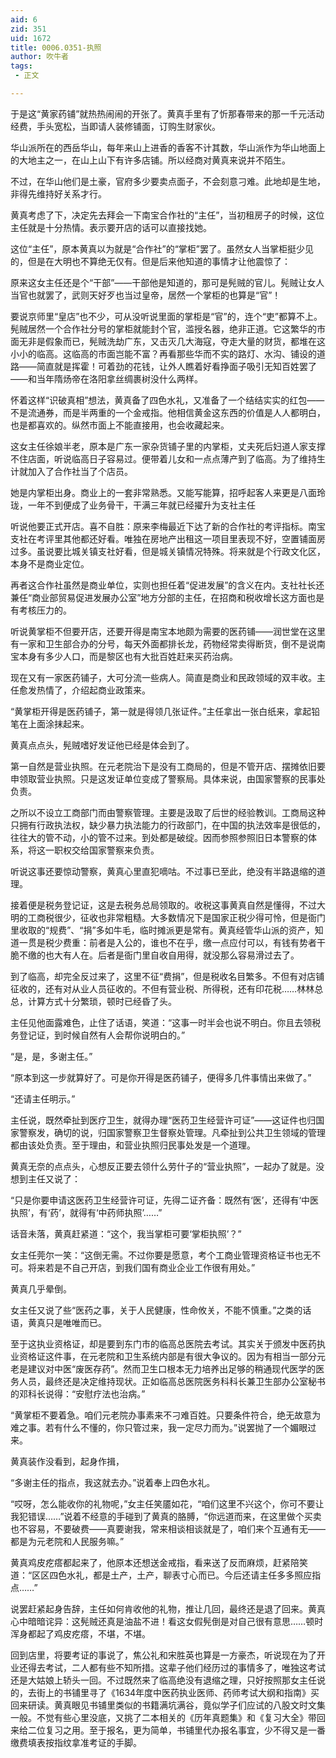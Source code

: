 ```yaml
---
aid: 6
zid: 351
uid: 1672
title: 0006.0351-执照
author: 吹牛者
tags: 
 - 正文

---
```




  于是这“黄家药铺”就热热闹闹的开张了。黄真手里有了忻那春带来的那一千元活动经费，手头宽松，当即请人装修铺面，订购生财家伙。

  华山派所在的西岳华山，每年来山上进香的香客不计其数，华山派作为华山地面上的大地主之一，在山上山下有许多店铺。所以经商对黄真来说并不陌生。

  不过，在华山他们是土豪，官府多少要卖点面子，不会刻意刁难。此地却是生地，非得先维持好关系才行。

  黄真考虑了下，决定先去拜会一下南宝合作社的“主任”，当初租房子的时候，这位主任就是十分热情。表示要开店的话可以直接找她。

  这位“主任”，原本黄真以为就是“合作社”的“掌柜”罢了。虽然女人当掌柜挺少见的，但是在大明也不算绝无仅有。但是后来他知道的事情才让他震惊了：

  原来这女主任还是个“干部”——干部他是知道的，那可是髡贼的官儿。髡贼让女人当官也就罢了，武则天好歹也当过皇帝，居然一个掌柜的也算是“官”！

  要说京师里“皇店”也不少，可从没听说里面的掌柜是“官”的，连个“吏”都算不上。髡贼居然一个合作社分号的掌柜就能封个官，滥授名器，绝非正道。它这繁华的市面无非是假象而已，髡贼洗劫广东，又击灭几大海寇，夺走大量的财货，都堆在这小小的临高。这临高的市面岂能不富？再看那些华而不实的路灯、水沟、铺设的道路——简直就是挥霍！可着劲的花钱，让外人瞧着好看挣面子吸引无知百姓罢了——和当年隋炀帝在洛阳拿丝绸裹树没什么两样。

  怀着这样“识破真相”想法，黄真备了四色水礼，又准备了一个结结实实的红包——不是流通券，而是半两重的一个金戒指。他相信黄金这东西的价值是人人都明白，也是都喜欢的。纵然市面上不能直接用，也会收藏起来。

  这女主任徐娘半老，原本是广东一家杂货铺子里的内掌柜，丈夫死后妇道人家支撑不住店面，听说临高日子容易过。便带着儿女和一点点薄产到了临高。为了维持生计就加入了合作社当了个店员。

  她是内掌柜出身。商业上的一套非常熟悉。又能写能算，招呼起客人来更是八面玲珑，一年不到便成了业务骨干，干满三年就已经擢升为支社主任

  听说他要正式开店。喜不自胜：原来李梅最近下达了新的合作社的考评指标。南宝支社在考评里其他都还好看。唯独在房地产出租这一项目里表现不好，空置铺面房过多。虽说要比城关镇支社好看，但是城关镇情况特殊。将来就是个行政文化区，本身不是商业定位。

  再者这合作社虽然是商业单位，实则也担任着“促进发展”的含义在内。支社社长还兼任“商业部贸易促进发展办公室”地方分部的主任，在招商和税收增长这方面也是有考核压力的。

  听说黄掌柜不但要开店，还要开得是南宝本地颇为需要的医药铺——润世堂在这里有一家和卫生部合办的分号，每天外面都排长龙，药物经常卖得断货，倒不是说南宝本身有多少人口，而是黎区也有大批百姓赶来买药治病。

  现在又有一家医药铺子，大可分流一些病人。简直是商业和民政领域的双丰收。主任愈发热情了，介绍起商业政策来。

  “黄掌柜开得是医药铺子，第一就是得领几张证件。”主任拿出一张白纸来，拿起铅笔在上面涂抹起来。

  黄真点点头，髡贼嗜好发证他已经是体会到了。

  第一自然是营业执照。在元老院治下是没有工商局的，但是不管开店、摆摊依旧要申领取营业执照。只是这发证单位变成了警察局。具体来说，由国家警察的民事处负责。

  之所以不设立工商部门而由警察管理。主要是汲取了后世的经验教训。工商局这种只拥有行政执法权，缺少暴力执法能力的行政部门，在中国的执法效率是很低的，往往大的管不动，小的管不过来。到处都是破绽。因而参照参照旧日本警察的体系，将这一职权交给国家警察来负责。

  听说这事还要惊动警察，黄真心里直犯嘀咕。不过事已至此，绝没有半路退缩的道理。

  接着便是税务登记证，这是去税务总局领取的。收税这事黄真自然是懂得，不过大明的工商税很少，征收也非常粗糙。大多数情况下是国家正税少得可怜，但是衙门里收取的“规费”、“捐”多如牛毛，临时摊派更是常有。黄真经管华山派的资产，知道一贯是税少费重：前者是入公的，谁也不在乎，缴一点应付可以，有钱有势者干脆不缴的也大有人在。后者是衙门里自收自用得，就没那么容易滑过去了。

  到了临高，却完全反过来了，这里不征“费捐”，但是税收名目繁多。不但有对店铺征收的，还有对从业人员征收的。不但有营业税、所得税，还有印花税……林林总总，计算方式十分繁琐，顿时已经昏了头。

  主任见他面露难色，止住了话语，笑道：“这事一时半会也说不明白。你且去领税务登记证，到时候自然有人会帮你说明白的。”

  “是，是，多谢主任。”

  “原本到这一步就算好了。可是你开得是医药铺子，便得多几件事情出来做了。”

  “还请主任明示。”

  主任说，既然牵扯到医疗卫生，就得办理“医药卫生经营许可证”——这证件也归国家警察发，确切的说，归国家警察卫生督察处管理。凡牵扯到公共卫生领域的管理都由该处负责。至于理由，和营业执照归民事处发是一个道理。

  黄真无奈的点点头，心想反正要去领什么劳什子的“营业执照”，一起办了就是。没想到主任又说了：

  “只是你要申请这医药卫生经营许可证，先得二证齐备：既然有‘医’，还得有‘中医执照’，有‘药’，就得有‘中药师执照’……”

  话音未落，黄真赶紧道：“这个，我当掌柜可要‘掌柜执照’？”

  女主任莞尔一笑：“这倒无需。不过你要是愿意，考个工商业管理资格证书也无不可。将来若是不自己开店，到我们国有商业企业工作很有用处。”

  黄真几乎晕倒。

  女主任又说了些“医药之事，关于人民健康，性命攸关，不能不慎重。”之类的话语，黄真只是唯唯而已。

  至于这执业资格证，却是要到东门市的临高总医院去考试。其实关于颁发中医药执业资格证这件事，在元老院和卫生系统内部是有很大争议的。因为有相当一部分元老是建议对中医“废医存药”。然而卫生口根本无力培养出足够的稍通现代医学的医务人员，最终还是决定维持现状。正如临高总医院医务科科长兼卫生部办公室秘书的邓科长说得：“安慰疗法也治病。”

  “黄掌柜不要着急。咱们元老院办事素来不刁难百姓。只要条件符合，绝无故意为难之事。若有什么不懂的，你只管过来，我一定尽力而为。”说罢抛了一个媚眼过来。

  黄真装作没看到，起身作揖，

  “多谢主任的指点，我这就去办。”说着奉上四色水礼。

  “哎呀，怎么能收你的礼物呢，”女主任笑靥如花，“咱们这里不兴这个，你可不要让我犯错误……”说着不经意的手碰到了黄真的胳膊，“你远道而来，在这里做个买卖也不容易，不要破费——真要谢我，常来相谈相谈就是了，咱们来个互通有无——都是为元老院和人民服务嘛。”

  黄真鸡皮疙瘩都起来了，他原本还想送金戒指，看来送了反而麻烦，赶紧陪笑道：“区区四色水礼，都是土产，土产，聊表寸心而已。今后还请主任多多照应指点……”

  说罢赶紧起身告辞，主任如何肯收他的礼物，推让几回，最终还是退了回来。黄真心中暗暗诧异：这髡贼还真是油盐不进！看这女假髡倒是对自己很有意思……顿时浑身都起了鸡皮疙瘩，不堪，不堪。

  回到店里，将要考证的事说了，焦公礼和宋胜英也算是一方豪杰，听说现在为了开业还得去考试，二人都有些不知所措。这辈子他们经历过的事情多了，唯独这考试还是大姑娘上轿头一回。不过既然来了临高绝没有退缩之理，只好按照那女主任说的，去街上的书铺里寻了《1634年度中医药执业医师、药师考试大纲和指南》买回来研读。黄真眼见书铺里类似的书籍满坑满谷，竟似学子们应试的八股文时文集一般。不觉有些心里没底，又挑了二本相关的《历年真题集》和《复习大全》带回来给二位复习之用。至于报名，更为简单，书铺里代办报名事宜，少不得又是一番缴费填表按指纹拿准考证的手脚。



